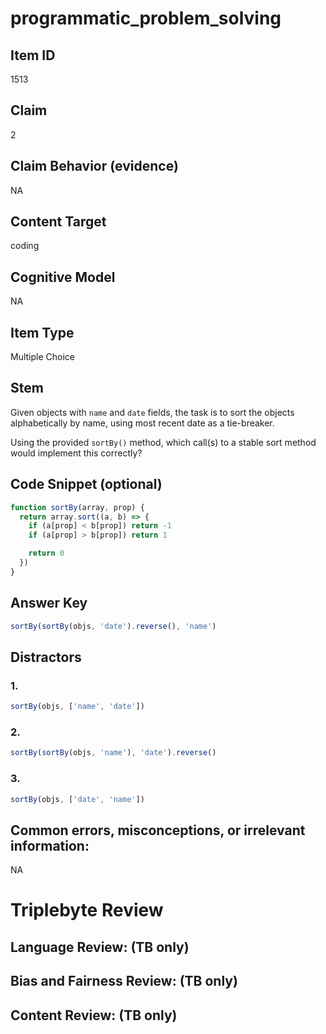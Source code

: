# programmatic_problem_solving

## Item ID
1513

## Claim
2

## Claim Behavior (evidence)
NA

## Content Target
coding

## Cognitive Model
NA

## Item Type
Multiple Choice

## Stem
Given objects with `name` and `date` fields, the task is to sort the objects alphabetically by name, using most recent date as a tie-breaker.  

Using the provided `sortBy()` method, which call(s) to a stable sort method would implement this correctly?


## Code Snippet (optional)
```javascript
function sortBy(array, prop) {
  return array.sort((a, b) => {
    if (a[prop] < b[prop]) return -1
    if (a[prop] > b[prop]) return 1

    return 0
  })
}
```

## Answer Key
```javascript
sortBy(sortBy(objs, 'date').reverse(), 'name')
```

## Distractors

### 1.
```javascript
sortBy(objs, ['name', 'date'])
```

### 2.
```javascript
sortBy(sortBy(objs, 'name'), 'date').reverse()
```

### 3.
```javascript
sortBy(objs, ['date', 'name'])
```

## Common errors, misconceptions, or irrelevant information:
NA

# Triplebyte Review


## Language Review: (TB only)


## Bias and Fairness Review: (TB only)


## Content Review: (TB only)

